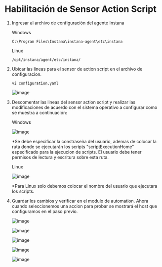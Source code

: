 # Habilitación de Sensor Action Script

1. Ingresar al archivo de configuración del agente Instana

   Windows

       C:\Program Files\Instana\instana-agent\etc\instana

   Linux

       /opt/instana/agent/etc/instana/

2. Ubicar las lineas para el sensor de action script en el archivo de configuracion.

       vi configuration.yaml

   ![image](https://github.com/user-attachments/assets/c6afddcb-8128-4bf4-938e-f1ad405a74b2)

3. Descomentar las lineas del sensor action script y realizar las modificaciones de acuerdo con el sistema operativo a configurar como se muestra a continuación:

   Windows

   ![image](https://github.com/user-attachments/assets/e8af6c53-05a0-4006-93fe-1925a3f31243)

   *Se debe especificar la constraseña del usuario, ademas de colocar la ruta donde se ejecutarán los scripts "scriptExecutionHome" especificado para la ejecucion de scripts. El usuario debe tener permisos de lectura y escritura sobre esta ruta.

   Linux

   ![image](https://github.com/user-attachments/assets/94823b82-b137-4205-a755-9ab0074ec7ab)

   *Para Linux solo debemos colocar el nombre del usuario que ejecutara los scripts.


6. Guardar los cambios y verificar en el modulo de automation. Ahora cuando seleccionemos una accion para probar se mostrará el host que configuramos en el paso previo.

   ![image](https://github.com/user-attachments/assets/ad34f48d-96c1-41dc-98df-ba91abf43f44)

   ![image](https://github.com/user-attachments/assets/ab81ee40-7540-40a1-8e2b-fdd1f1fb4ea2)

   ![image](https://github.com/user-attachments/assets/e4547612-9afe-4047-b9e3-1235b4d07e95)

   ![image](https://github.com/user-attachments/assets/c69a711a-173f-4cb2-beec-7aa76a57fa5d)

   ![image](https://github.com/user-attachments/assets/870061c5-e4db-465c-9e79-e38fd1c03d32)







